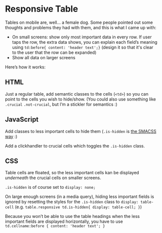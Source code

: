 # Responsive Table

Tables on mobile are, well… a female dog. Some people pointed out some thoughts and problems they had with them, and this is what I came up with:

- On small screens: show only most important data in every row. If user taps the row, the extra data shows, you can explain each field’s meaning using `td:before{ content: 'header text';}` (design it so that it's clear to the user that the row can be expanded)
- Show all data on larger screens

Here’s how it works:


## HTML

Just a regular table, add semantic classes to the cells (`<td>`) so you can point to the cells you wish to hide/show. (You could also use something like `.crucial` `.not-crucial`, but I’m a stickler for semantics :)


## JavaScript

Add classes to less important cells to hide them (`.is-hidden` is [the SMACSS way](http://smacss.com/book/type-state) :)

Add a clickhandler to crucial cells which toggles the `.is-hidden` class.


## CSS

Table cells are floated, so the less important cells kan be displayed *underneath* the crucial cells on smaller screens.

`.is-hidden` is of course set to `display: none;`

On large enough screens (in a media query), hiding less important fields is ignored by resetting the styles for the `.is-hidden` class to `display: table-cell` (e.g. `table.responsive td.is-hidden{ display: table-cell; }`)

Because you won’t be able to use the table headings when the less important fields are displayed horizontally, you have to use `td.cellname:before { content: 'header text'; }`
